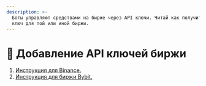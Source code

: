 ```yaml
---
description: >-
  Боты управляют средствами на бирже через API ключи. Читай как получить API
  ключ для той или иной биржи.
---
```


# 🔑 Добавление API ключей биржи

1. [Инструкция для Binance.](https://www.binance.com/ru/support/faq/%D0%BA%D0%B0%D0%BA-%D1%81%D0%BE%D0%B7%D0%B4%D0%B0%D0%B2%D0%B0%D1%82%D1%8C-api-%D0%BA%D0%BB%D1%8E%D1%87%D0%B8-%D0%BD%D0%B0-binance-360002502072)
2. [Инструкция для биржи Bybit.](sozdaem-api-klyuch-na-bybit.md)
